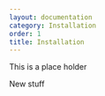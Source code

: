 ```yaml
---
layout: documentation
category: Installation
order: 1
title: Installation
---
```


This is a place holder

New stuff